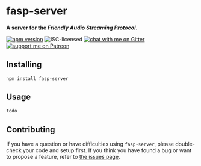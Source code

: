# fasp-server

**A server for the *Friendly Audio Streaming Protocol*.**

[![npm version](https://img.shields.io/npm/v/fasp-server.svg)](https://www.npmjs.com/package/fasp-server)
![ISC-licensed](https://img.shields.io/github/license/derhuerst/fasp-server.svg)
[![chat with me on Gitter](https://img.shields.io/badge/chat%20with%20me-on%20gitter-512e92.svg)](https://gitter.im/derhuerst)
[![support me on Patreon](https://img.shields.io/badge/support%20me-on%20patreon-fa7664.svg)](https://patreon.com/derhuerst)


## Installing

```shell
npm install fasp-server
```


## Usage

```js
todo
```


## Contributing

If you have a question or have difficulties using `fasp-server`, please double-check your code and setup first. If you think you have found a bug or want to propose a feature, refer to [the issues page](https://github.com/derhuerst/fasp-server/issues).
